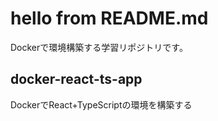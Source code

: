 # hello from README.md
Dockerで環境構築する学習リポジトリです。

## docker-react-ts-app
DockerでReact+TypeScriptの環境を構築する